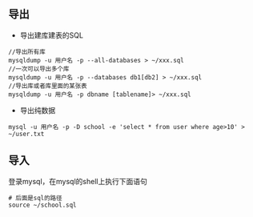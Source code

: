 ## 导出

- 导出建库建表的SQL

```mysql
//导出所有库
mysqldump -u 用户名 -p --all-databases > ~/xxx.sql
//一次可以导出多个库
mysqldump -u 用户名 -p --databases db1[db2] > ~/xxx.sql
//导出库或者库里面的某张表
mysqldump -u 用户名 -p dbname [tablename]> ~/xxx.sql

```

- 导出纯数据

```mysql
mysql -u 用户名 -p -D school -e 'select * from user where age>10' > ~/user.txt
```

## 导入

登录mysql，在mysql的shell上执行下面语句

```mysql
# 后面是sql的路径
source ~/school.sql
```

